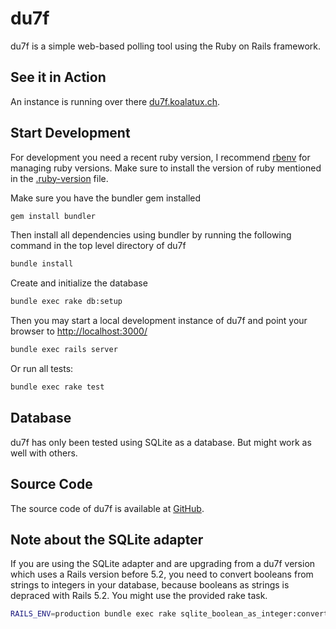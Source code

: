 # du7f
du7f is a simple web-based polling tool using the Ruby on Rails framework.

## See it in Action
An instance is running over there [du7f.koalatux.ch](https://du7f.koalatux.ch/).

## Start Development
For development you need a recent ruby version, I recommend [rbenv](https://github.com/rbenv/rbenv) for managing ruby
versions. Make sure to install the version of ruby mentioned in the [.ruby-version](.ruby-version) file.

Make sure you have the bundler gem installed

```bash
gem install bundler
```

Then install all dependencies using bundler by running the following command in the top level directory of du7f

```bash
bundle install
```

Create and initialize the database

```bash
bundle exec rake db:setup
```

Then you may start a local development instance of du7f and point your browser to
[http://localhost:3000/](http://localhost:3000/)

```bash
bundle exec rails server
```

Or run all tests:

```bash
bundle exec rake test
```

## Database
du7f has only been tested using SQLite as a database. But might work as well with others.

## Source Code
The source code of du7f is available at [GitHub](https://github.com/koalatux/du7f).

## Note about the SQLite adapter
If you are using the SQLite adapter and are upgrading from a du7f version which
uses a Rails version before 5.2, you need to convert booleans from strings to
integers in your database, because booleans as strings is depraced with Rails
5.2. You might use the provided rake task.

```bash
RAILS_ENV=production bundle exec rake sqlite_boolean_as_integer:convert_to_int
```
